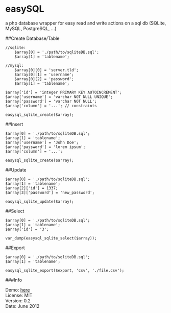 easySQL
=======

a php database wrapper for easy read and write actions on a sql db (SQLite, MySQL, PostgreSQL, ...)

##Create Database/Table

	//sqlite:
		$array[0] = './path/to/sqliteDB.sql';
		$array[1] = 'tablename';
	
	//mysql:
		$array[0][0] = 'server.tld';
		$array[0][1] = 'username';
		$array[0][2] = 'password';
		$array[1] = 'tablename';
	
	$array['id'] = 'integer PRIMARY KEY AUTOINCREMENT';
	$array['username'] = 'varchar NOT NULL UNIQUE';
	$array['password'] = 'varchar NOT NULL';
	$array['column'] = '...'; // constraints
	
	easysql_sqlite_create($array);

##Insert

	$array[0] = './path/to/sqliteDB.sql';
	$array[1] = 'tablename';
	$array['username'] = 'John Doe';
	$array['password'] = 'lorem ipsum';
	$array['column'] = '...';
	
	easysql_sqlite_create($array);

##Update

	$array[0] = './path/to/sqliteDB.sql';
	$array[1] = 'tablename';
	$array[2]['id'] = 1337;
	$array[3]['password'] = 'new_password';
	
	easysql_sqlite_update($array);

##Select

	$array[0] = './path/to/sqliteDB.sql';
	$array[1] = 'tablename';
	$array['id'] = '3';
	
	var_dump(easysql_sqlite_select($array));

##Export

	$array[0] = './path/to/sqliteDB.sql';
	$array[1] = 'tablename';
	
	easysql_sqlite_export($export, 'csv', './file.csv');

###Info

Demo: [here](http://simon.waldherr.eu/projects/easysql/)  
License: MIT  
Version: 0.2  
Date: June 2012
